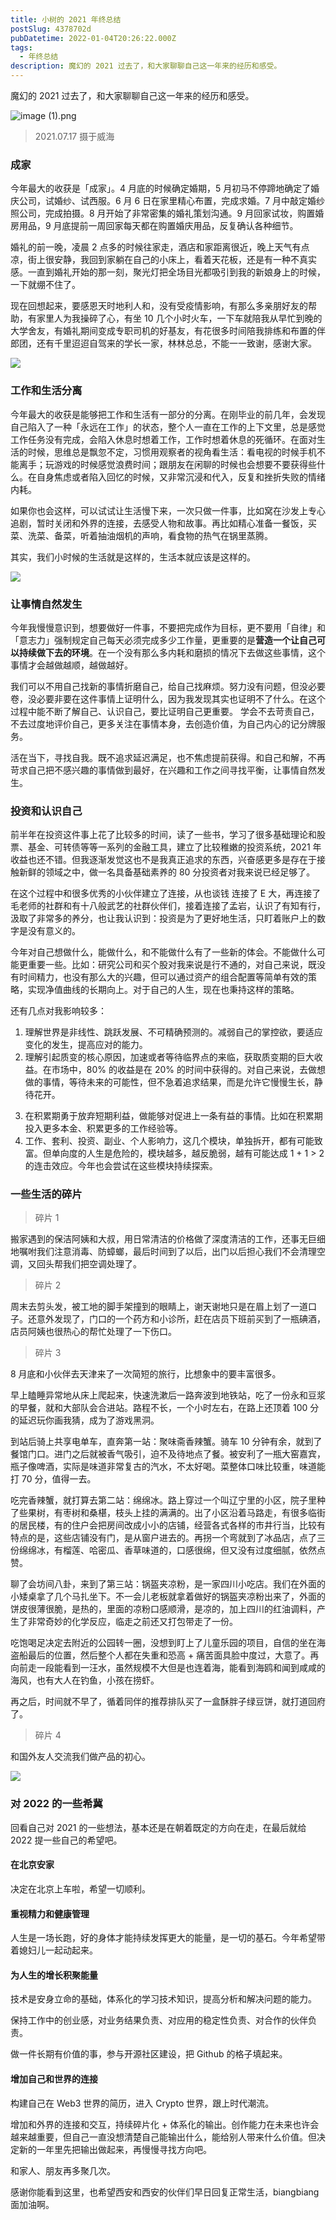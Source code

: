 ```yaml
---
title: 小树的 2021 年终总结
postSlug: 4378702d
pubDatetime: 2022-01-04T20:26:22.000Z
tags:
  - 年终总结
description: 魔幻的 2021 过去了，和大家聊聊自己这一年来的经历和感受。
---
```


魔幻的 2021 过去了，和大家聊聊自己这一年来的经历和感受。

<!-- more -->

![image (1).png](https://p9-juejin.byteimg.com/tos-cn-i-k3u1fbpfcp/372dbf5cc6644ef8b563ef00f39c79cb~tplv-k3u1fbpfcp-watermark.image?)

> 2021.07.17 摄于威海

### 成家

今年最大的收获是「成家」。4 月底的时候确定婚期，5 月初马不停蹄地确定了婚庆公司，试婚纱、试西服。6 月 6 日在家里精心布置，完成求婚。7 月中敲定婚纱照公司，完成拍摄。8 月开始了非常密集的婚礼策划沟通。9 月回家试妆，购置婚房用品，9 月底提前一周回家每天都在购置婚庆用品，反复确认各种细节。

婚礼的前一晚，凌晨 2 点多的时候往家走，酒店和家距离很近，晚上天气有点凉，街上很安静，我回到家躺在自己的小床上，看着天花板，还是有一种不真实感。一直到婚礼开始的那一刻，聚光灯把全场目光都吸引到我的新娘身上的时候，一下就绷不住了。

现在回想起来，要感恩天时地利人和，没有受疫情影响，有那么多亲朋好友的帮助，有家里人为我操碎了心，有坐 10 几个小时火车，一下车就陪我从早忙到晚的大学舍友，有婚礼期间变成专职司机的好基友，有花很多时间陪我排练和布置的伴郎团，还有千里迢迢自驾来的学长一家，林林总总，不能一一致谢，感谢大家。

![](https://p3-juejin.byteimg.com/tos-cn-i-k3u1fbpfcp/0e597d24b7b34279ae1dd5d3fd1e1b63~tplv-k3u1fbpfcp-zoom-1.image)

### 工作和生活分离

今年最大的收获是能够把工作和生活有一部分的分离。在刚毕业的前几年，会发现自己陷入了一种「永远在工作」的状态，整个人一直在工作的上下文里，总是感觉工作任务没有完成，会陷入休息时想着工作，工作时想着休息的死循环。在面对生活的时候，思维总是飘忽不定，习惯用观察者的视角看生活：看电视的时候手机不能离手；玩游戏的时候感觉浪费时间；跟朋友在闲聊的时候也会想要不要获得些什么。在自身焦虑或者陷入回忆的时候，又非常沉浸和代入，反复和挫折失败的情绪内耗。

如果你也会这样，可以试试让生活慢下来，一次只做一件事，比如窝在沙发上专心追剧，暂时关闭和外界的连接，去感受人物和故事。再比如精心准备一餐饭，买菜、洗菜、备菜，听着抽油烟机的声响，看食物的热气在锅里蒸腾。

其实，我们小时候的生活就是这样的，生活本就应该是这样的。

![](https://p3-juejin.byteimg.com/tos-cn-i-k3u1fbpfcp/a19ef1fc6bd745228c20c36bf632c35b~tplv-k3u1fbpfcp-zoom-1.image)

### 让事情自然发生

今年我慢慢意识到，想要做好一件事，不要把完成作为目标，更不要用「自律」和「意志力」强制规定自己每天必须完成多少工作量，更重要的是**营造一个让自己可以持续做下去的环境**。在一个没有那么多内耗和磨损的情况下去做这些事情，这个事情才会越做越顺，越做越好。

我们可以不用自己找新的事情折磨自己，给自己找麻烦。努力没有问题，但没必要卷，没必要非要在这件事情上证明什么，因为我发现其实也证明不了什么。在这个过程中能不断了解自己、认识自己，要比证明自己更重要。 学会不去苛责自己，不去过度地评价自己，更多关注在事情本身，去创造价值，为自己内心的记分牌服务。

活在当下，寻找自我。既不追求延迟满足，也不焦虑提前获得。和自己和解，不再苛求自己把不感兴趣的事情做到最好，在兴趣和工作之间寻找平衡，让事情自然发生。

### 投资和认识自己

前半年在投资这件事上花了比较多的时间，读了一些书，学习了很多基础理论和股票、基金、可转债等等一系列的金融工具，建立了比较稚嫩的投资系统，2021 年收益也还不错。但我逐渐发觉这也不是我真正追求的东西，兴奋感更多是存在于接触新鲜的领域之中，做一名具备基础素养的 80 分投资者对我来说已经足够了。

在这个过程中和很多优秀的小伙伴建立了连接，从也谈钱 连接了 E 大，再连接了毛老师的社群和有十八般武艺的社群伙伴们，接着连接了孟岩，认识了有知有行，汲取了非常多的养分，也让我认识到：投资是为了更好地生活，只盯着账户上的数字是没有意义的。

今年对自己想做什么，能做什么，和不能做什么有了一些新的体会。不能做什么可能更重要一些。比如：研究公司和买个股对我来说是行不通的，对自己来说，既没有时间精力，也没有那么大的兴趣，但可以通过资产的组合配置等简单有效的策略，实现净值曲线的长期向上。对于自己的人生，现在也秉持这样的策略。

还有几点对我影响较多：

1.  理解世界是非线性、跳跃发展、不可精确预测的。减弱自己的掌控欲，要适应变化的发生，提高应对的能力。
1.  理解引起质变的核心原因，加速或者等待临界点的来临，获取质变期的巨大收益。在市场中，80% 的收益是在 20% 的时间中获得的。对自己来说，去做想做的事情，等待未来的可能性，但不急着追求结果，而是允许它慢慢生长，静待花开。

<!---->

3.  在积累期勇于放弃短期利益，做能够对促进上一条有益的事情。比如在积累期投入更多本金、积累更多的工作经验等。
4.  工作、套利、投资、副业、个人影响力，这几个模块，单独拆开，都有可能致富。但单向度的人生是危险的，模块越多，越反脆弱，越有可能达成 1 + 1 > 2 的连击效应。今年也会尝试在这些模块持续探索。

### 一些生活的碎片

> 碎片 1

搬家遇到的保洁阿姨和大叔，用日常清洁的价格做了深度清洁的工作，还事无巨细地嘱咐我们注意消毒、防蟑螂，最后时间到了以后，出门以后担心我们不会清理空调，又回头帮我们把空调处理了。

> 碎片 2

周末去剪头发，被工地的脚手架撞到的眼睛上，谢天谢地只是在眉上划了一道口子。还意外发现了，门口的一个药方和小诊所，赶在店员下班前买到了一瓶碘酒，店员阿姨也很热心的帮忙处理了一下伤口。

> 碎片 3

8 月底和小伙伴去天津来了一次简短的旅行，比想象中的要丰富很多。

早上瞌睡异常地从床上爬起来，快速洗漱后一路奔波到地铁站，吃了一份永和豆浆的早餐，就和大部队会合进站。路程不长，一个小时左右，在路上还顶着 100 分的延迟玩你画我猜，成为了游戏黑洞。

到站后骑上共享电单车，直奔第一站：聚味斋香辣蟹。骑车 10 分钟有余，就到了餐馆门口。进门之后就被香气吸引，迫不及待地点了餐。被安利了一瓶大窑嘉宾，瓶子像啤酒，实际是味道非常复古的汽水，不太好喝。菜整体口味比较重，味道能打 70 分，值得一去。

吃完香辣蟹，就打算去第二站：绵绵冰。路上穿过一个叫辽宁里的小区，院子里种了些果树，有枣树和桑椹，枝头上挂的满满的。出了小区沿着马路走，有很多临街的居民楼，有的住户会把房间改成小小的店铺，经营各式各样的市井行当，比较有特点的是，这些店铺没有门，是从窗户进去的。再拐一个弯就到了冰品店，点了三份绵绵冰，有榴莲、哈密瓜、香草味道的，口感很绵，但又没有过度细腻，依然点赞。

聊了会坊间八卦，来到了第三站：锅盔夹凉粉，是一家四川小吃店。我们在外面的小矮桌拿了几个马扎坐下。不一会儿老板就拿着做好的锅盔夹凉粉出来了，外面的饼皮很薄很脆，是热的，里面的凉粉口感顺滑，是凉的，加上四川的红油调料，产生了非常奇妙的化学反应，临走之前还又打包带走了一份。

吃饱喝足决定去附近的公园转一圈，没想到盯上了儿童乐园的项目，自信的坐在海盗船最后的位置，然后整个人都在失重和恐高 + 痛苦面具脸中度过，大意了。再向前走一段能看到一汪水，虽然规模不大但是也连着海，能看到海鸥和闻到咸咸的海风，也有大人在钓鱼，小孩在捞虾。

再之后，时间就不早了，循着同伴的推荐排队买了一盒酥胖子绿豆饼，就打道回府了。

> 碎片 4

和国外友人交流我们做产品的初心。

![](https://p3-juejin.byteimg.com/tos-cn-i-k3u1fbpfcp/165d4136d91045a6b1718a982a02d00a~tplv-k3u1fbpfcp-zoom-1.image)

### 对 2022 的一些希冀

回看自己对 2021 的一些想法，基本还是在朝着既定的方向在走，在最后就给 2022 提一些自己的希望吧。

#### 在北京安家

决定在北京上车啦，希望一切顺利。

#### 重视精力和健康管理

人生是一场长跑，好的身体才能持续发挥更大的能量，是一切的基石。今年希望带着媳妇儿一起动起来。

#### 为人生的增长积聚能量

技术是安身立命的基础，体系化的学习技术知识，提高分析和解决问题的能力。

保持工作中的创业感，对业务结果负责、对应用的稳定性负责、对合作的伙伴负责。

做一件长期有价值的事，参与开源社区建设，把 Github 的格子填起来。

#### 增加自己和世界的连接

构建自己在 Web3 世界的简历，进入 Crypto 世界，跟上时代潮流。

增加和外界的连接和交互，持续碎片化 + 体系化的输出。创作能力在未来也许会越来越重要，但自己一直没想清楚自己能输出什么，能给别人带来什么价值。但决定新的一年里先把输出做起来，再慢慢寻找方向吧。

和家人、朋友再多聚几次。

感谢你能看到这里，也希望西安和西安的伙伴们早日回复正常生活，biangbiang 面加油啊。
